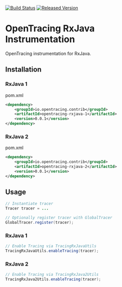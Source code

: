 [![Build Status][ci-img]][ci] [![Released Version][maven-img]][maven]

# OpenTracing RxJava Instrumentation
OpenTracing instrumentation for RxJava.

## Installation

### RxJava 1
pom.xml
```xml
<dependency>
    <groupId>io.opentracing.contrib</groupId>
    <artifactId>opentracing-rxjava-1</artifactId>
    <version>0.0.1</version>
</dependency>
```

### RxJava 2
pom.xml
```xml
<dependency>
    <groupId>io.opentracing.contrib</groupId>
    <artifactId>opentracing-rxjava-2</artifactId>
    <version>0.0.1</version>
</dependency>
```

## Usage


```java
// Instantiate tracer
Tracer tracer = ...

// Optionally register tracer with GlobalTracer 
GlobalTracer.register(tracer);

```

### RxJava 1
```java
// Enable Tracing via TracingRxJavaUtils
TracingRxJavaUtils.enableTracing(tracer);
```

### RxJava 2
```java
// Enable Tracing via TracingRxJava2Utils
TracingRxJava2Utils.enableTracing(tracer);
```

[ci-img]: https://travis-ci.org/opentracing-contrib/java-rxjava.svg?branch=master
[ci]: https://travis-ci.org/opentracing-contrib/java-rxjava
[maven-img]: https://img.shields.io/maven-central/v/io.opentracing.contrib/opentracing-rxjava-1.svg?maxAge=2592000
[maven]: http://search.maven.org/#search%7Cga%7C1%7Copentracing-rxjava-1
